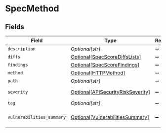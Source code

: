 # SpecMethod


## Fields

| Field                                                                               | Type                                                                                | Required                                                                            | Description                                                                         |
| ----------------------------------------------------------------------------------- | ----------------------------------------------------------------------------------- | ----------------------------------------------------------------------------------- | ----------------------------------------------------------------------------------- |
| `description`                                                                       | *Optional[str]*                                                                     | :heavy_minus_sign:                                                                  | N/A                                                                                 |
| `diffs`                                                                             | [Optional[SpecScoreDiffsLists]](../../models/shared/specscorediffslists.md)         | :heavy_minus_sign:                                                                  | N/A                                                                                 |
| `findings`                                                                          | [Optional[SpecScoreFindings]](../../models/shared/specscorefindings.md)             | :heavy_minus_sign:                                                                  | N/A                                                                                 |
| `method`                                                                            | [Optional[HTTPMethod]](../../models/shared/httpmethod.md)                           | :heavy_minus_sign:                                                                  | N/A                                                                                 |
| `path`                                                                              | *Optional[str]*                                                                     | :heavy_minus_sign:                                                                  | N/A                                                                                 |
| `severity`                                                                          | [Optional[APISecurityRiskSeverity]](../../models/shared/apisecurityriskseverity.md) | :heavy_minus_sign:                                                                  | An `enum`eration.                                                                   |
| `tag`                                                                               | *Optional[str]*                                                                     | :heavy_minus_sign:                                                                  | N/A                                                                                 |
| `vulnerabilities_summary`                                                           | [Optional[VulnerabilitiesSummary]](../../models/shared/vulnerabilitiessummary.md)   | :heavy_minus_sign:                                                                  | Vulnerabilities summary by severity                                                 |